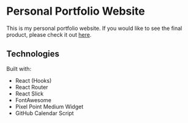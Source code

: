 # Personal Portfolio Website
This is my personal portfolio website. If you would like to see the final product, please check it out [here](LoganMcGuire.com).

## Technologies 
Built with:
- React (Hooks)
- React Router
- React Slick
- FontAwesome
- Pixel Point Medium Widget
- GitHub Calendar Script
